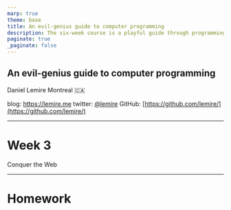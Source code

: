 ```yaml
---
marp: true
theme: base
title: An evil-genius guide to computer programming
description: The six-week course is a playful guide through programming. If you have never programmed before, this course should motivate you to go further. If you are an experienced programmer, this course might help you get excited again. In this course, I will explain how programming can make you smarter. I will show how programming allows you to automate web access and find hidden treasures. I will show how programming can make you more creative and help you change the world.
paginate: true
_paginate: false
---
```



## <!--fit--> An evil-genius guide to computer programming



Daniel Lemire 
Montreal :canada: 

blog: https://lemire.me 
twitter: [@lemire](https://twitter.com/lemire)
GitHub: [https://github.com/lemire/](https://github.com/lemire/)

---
# Week 3

Conquer the Web

---
# Homework


